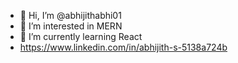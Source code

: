 - 👋 Hi, I’m @abhijithabhi01
- 👀 I’m interested in MERN
- 🌱 I’m currently learning React
- https://www.linkedin.com/in/abhijith-s-5138a724b
